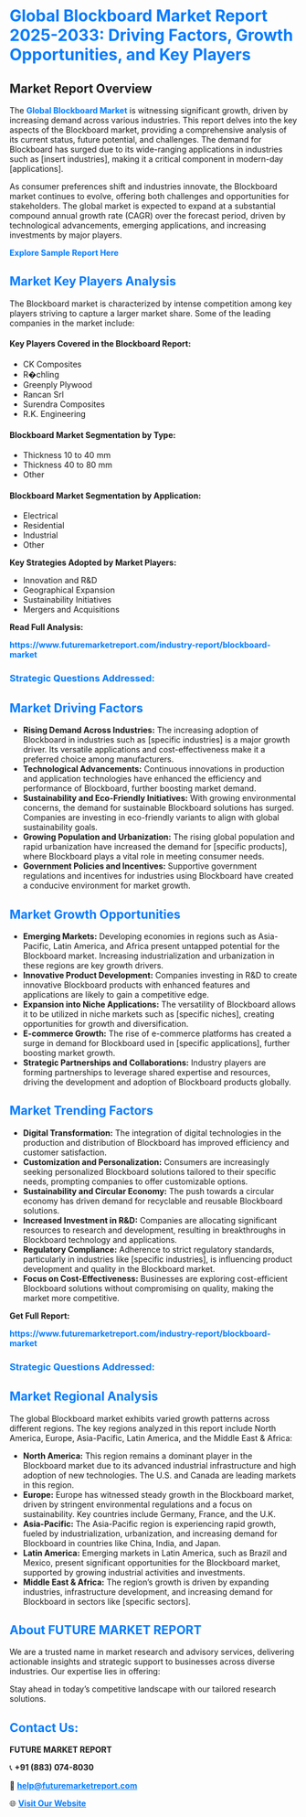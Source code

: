 <h1 style="color: #007BFF;">Global Blockboard Market Report 2025-2033: Driving Factors, Growth Opportunities, and Key Players</h1>

<section id="overview">
<h2>Market Report Overview</h2>
<p>The <a href="https://www.futuremarketreport.com/industry-report/blockboard-market" style="color: #007BFF; text-decoration: none;"><strong>Global Blockboard Market</strong></a> is witnessing significant growth, driven by increasing demand across various industries. This report delves into the key aspects of the Blockboard market, providing a comprehensive analysis of its current status, future potential, and challenges. The demand for Blockboard has surged due to its wide-ranging applications in industries such as [insert industries], making it a critical component in modern-day [applications].</p>
<p>As consumer preferences shift and industries innovate, the Blockboard market continues to evolve, offering both challenges and opportunities for stakeholders. The global market is expected to expand at a substantial compound annual growth rate (CAGR) over the forecast period, driven by technological advancements, emerging applications, and increasing investments by major players.</p>
</section>

<section id="overview">
<p><a href="https://www.futuremarketreport.com/request-sample/reportId=33986" style="color: #007BFF; text-decoration: none;"><strong>Explore Sample Report Here</strong></a></p>
</section>

<section id="key-players">
<h2 style="color: #007BFF;">Market Key Players Analysis</h2>
<p>The Blockboard market is characterized by intense competition among key players striving to capture a larger market share. Some of the leading companies in the market include:</p>
<h4>Key Players Covered in the Blockboard Report:</h4>
<ul><li>CK Composites</li><li>R�chling</li><li>Greenply Plywood</li><li>Rancan Srl</li><li>Surendra Composites</li><li>R.K. Engineering</li></ul>
<h4>Blockboard Market Segmentation by Type:</h4>
<ul><li>Thickness 10 to 40 mm</li><li>Thickness 40 to 80 mm</li><li>Other</li></ul>

<h4>Blockboard Market Segmentation by Application:</h4>
<ul><li>Electrical</li><li>Residential</li><li>Industrial</li><li>Other</li></ul>
<p><strong>Key Strategies Adopted by Market Players:</strong></p>
<ul>
<li>Innovation and R&D</li>
<li>Geographical Expansion</li>
<li>Sustainability Initiatives</li>
<li>Mergers and Acquisitions</li>
</ul>
</section>

<section>
<p><strong>Read Full Analysis: </strong></p><a href="https://www.futuremarketreport.com/industry-report/blockboard-market" style="color: #007BFF; text-decoration: none;"><strong>https://www.futuremarketreport.com/industry-report/blockboard-market</strong></a>
<h3 style="color: #007BFF;">Strategic Questions Addressed:</h3>
</section>

<section id="driving-factors">
<h2 style="color: #007BFF;">Market Driving Factors</h2>
<ul>
<li><strong>Rising Demand Across Industries:</strong> The increasing adoption of Blockboard in industries such as [specific industries] is a major growth driver. Its versatile applications and cost-effectiveness make it a preferred choice among manufacturers.</li>
<li><strong>Technological Advancements:</strong> Continuous innovations in production and application technologies have enhanced the efficiency and performance of Blockboard, further boosting market demand.</li>
<li><strong>Sustainability and Eco-Friendly Initiatives:</strong> With growing environmental concerns, the demand for sustainable Blockboard solutions has surged. Companies are investing in eco-friendly variants to align with global sustainability goals.</li>
<li><strong>Growing Population and Urbanization:</strong> The rising global population and rapid urbanization have increased the demand for [specific products], where Blockboard plays a vital role in meeting consumer needs.</li>
<li><strong>Government Policies and Incentives:</strong> Supportive government regulations and incentives for industries using Blockboard have created a conducive environment for market growth.</li>
</ul>
</section>

<section id="growth-opportunities">
<h2 style="color: #007BFF;">Market Growth Opportunities</h2>
<ul>
<li><strong>Emerging Markets:</strong> Developing economies in regions such as Asia-Pacific, Latin America, and Africa present untapped potential for the Blockboard market. Increasing industrialization and urbanization in these regions are key growth drivers.</li>
<li><strong>Innovative Product Development:</strong> Companies investing in R&D to create innovative Blockboard products with enhanced features and applications are likely to gain a competitive edge.</li>
<li><strong>Expansion into Niche Applications:</strong> The versatility of Blockboard allows it to be utilized in niche markets such as [specific niches], creating opportunities for growth and diversification.</li>
<li><strong>E-commerce Growth:</strong> The rise of e-commerce platforms has created a surge in demand for Blockboard used in [specific applications], further boosting market growth.</li>
<li><strong>Strategic Partnerships and Collaborations:</strong> Industry players are forming partnerships to leverage shared expertise and resources, driving the development and adoption of Blockboard products globally.</li>
</ul>
</section>

<section id="trending-factors">
<h2 style="color: #007BFF;">Market Trending Factors</h2>
<ul>
<li><strong>Digital Transformation:</strong> The integration of digital technologies in the production and distribution of Blockboard has improved efficiency and customer satisfaction.</li>
<li><strong>Customization and Personalization:</strong> Consumers are increasingly seeking personalized Blockboard solutions tailored to their specific needs, prompting companies to offer customizable options.</li>
<li><strong>Sustainability and Circular Economy:</strong> The push towards a circular economy has driven demand for recyclable and reusable Blockboard solutions.</li>
<li><strong>Increased Investment in R&D:</strong> Companies are allocating significant resources to research and development, resulting in breakthroughs in Blockboard technology and applications.</li>
<li><strong>Regulatory Compliance:</strong> Adherence to strict regulatory standards, particularly in industries like [specific industries], is influencing product development and quality in the Blockboard market.</li>
<li><strong>Focus on Cost-Effectiveness:</strong> Businesses are exploring cost-efficient Blockboard solutions without compromising on quality, making the market more competitive.</li>
</ul>
</section>

<section>
<p><strong>Get Full Report: </strong></p><a href="https://www.futuremarketreport.com/industry-report/blockboard-market" style="color: #007BFF; text-decoration: none;"><strong>https://www.futuremarketreport.com/industry-report/blockboard-market</strong></a>
<h3 style="color: #007BFF;">Strategic Questions Addressed:</h3>
</section>


<section id="regional-analysis">
<h2 style="color: #007BFF;">Market Regional Analysis</h2>
<p>The global Blockboard market exhibits varied growth patterns across different regions. The key regions analyzed in this report include North America, Europe, Asia-Pacific, Latin America, and the Middle East & Africa:</p>
<ul>
<li><strong>North America:</strong> This region remains a dominant player in the Blockboard market due to its advanced industrial infrastructure and high adoption of new technologies. The U.S. and Canada are leading markets in this region.</li>
<li><strong>Europe:</strong> Europe has witnessed steady growth in the Blockboard market, driven by stringent environmental regulations and a focus on sustainability. Key countries include Germany, France, and the U.K.</li>
<li><strong>Asia-Pacific:</strong> The Asia-Pacific region is experiencing rapid growth, fueled by industrialization, urbanization, and increasing demand for Blockboard in countries like China, India, and Japan.</li>
<li><strong>Latin America:</strong> Emerging markets in Latin America, such as Brazil and Mexico, present significant opportunities for the Blockboard market, supported by growing industrial activities and investments.</li>
<li><strong>Middle East & Africa:</strong> The region’s growth is driven by expanding industries, infrastructure development, and increasing demand for Blockboard in sectors like [specific sectors].</li>
</ul>
</section>

<footer>
<h2 style="color: #007BFF;">About FUTURE MARKET REPORT</h2>
<p>We are a trusted name in market research and advisory services, delivering actionable insights and strategic support to businesses across diverse industries. Our expertise lies in offering:</p>

<p>Stay ahead in today’s competitive landscape with our tailored research solutions.</p>

<h2 style="color: #007BFF;">Contact Us:</h2>
<p><strong>FUTURE MARKET REPORT</strong></p>
<p>📞 <strong>+91 (883) 074-8030</strong></p>
<p>📧 <strong><a href="mailto:help@futuremarketreport.com" style="color: #007BFF;">help@futuremarketreport.com</a></strong></p>
<p>🌐 <strong><a href="https://www.futuremarketreport.com/" style="color: #007BFF;">Visit Our Website</a></strong></p>
</footer>